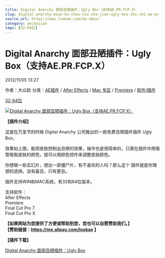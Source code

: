 ```yaml
---
title: Digital Anarchy 面部丑陋插件：Ugly Box（支持AE.PR.FCP.X）
slug: digital-anarchy-mian-bu-chou-lou-cha-jian-ugly-box-zhi-chi-ae-pr-fcp-x
source_url: https://www.lookae.com/da-ubox/
category: aechajian
tags: [32-64位]
---
```

# Digital Anarchy 面部丑陋插件：Ugly Box（支持AE.PR.FCP.X）

2012/11/05 13:27

作者：大众脸
分类：[AE插件](https://www.lookae.com/after-effects/aechajian/) / [After Effects](https://www.lookae.com/after-effects/) / [Mac 专区](https://www.lookae.com/mac-osx/) / [Premiere](https://www.lookae.com/qitarjcj/premierezy/) / [软件/插件](https://www.lookae.com/qitarjcj/)

[32-64位](https://www.lookae.com/tag/32-64%e4%bd%8d/)

[![Digital Anarchy 面部丑陋插件：Ugly Box（支持AE.PR.FCP.X）](https://www.lookae.com/wp-content/uploads/2012/11/DA-UBOX.jpg "Digital Anarchy 面部丑陋插件：Ugly Box（支持AE.PR.FCP.X）-LookAE.com")](https://www.lookae.com/wp-content/uploads/2012/11/DA-UBOX.jpg)

**【插件介绍】**

这是在万圣节的时候 Digital Anarchy 公司推出的一款免费丑陋插件插件 Ugly Box，

效果如上图，能把皮肤控制出丑陋的效果，操作也是很简单的，只需在插件中用吸管吸取皮肤的颜色，就可以用颜色控件来调整皮肤颜色。

你想做一些玄幻片，想出一部僵尸片，有不喜欢的人吗？那么这个 插件就是你理想的选择。没有最丑，只有更丑。

插件支持WIN和MAC系统，有32和64位版本。

支持软件：  
After Effects  
Premiere  
Final Cut Pro 7  
Final Cut Pro X

**【如果网站为您提供了方便或帮助到您，您也可以自愿赞助我们。】  
【赞助链接：<https://me.alipay.com/lookae> 】**

**【插件下载】**

[Digital Anarchy 面部丑陋插件：Ugly Box](http://www.ctdisk.com/file/11318085)

